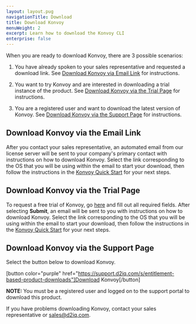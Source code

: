 ```yaml
---
layout: layout.pug
navigationTitle: Download
title: Download Konvoy
menuWeight: 2
excerpt: Learn how to download the Konvoy CLI
enterprise: false
---
```


<!-- markdownlint-disable MD034 -->

When you are ready to download Konvoy, there are 3 possible scenarios:

1.  You have already spoken to your sales representative and requested a download link. See [Download Konvoy via Email Link](#download-konvoy-via-the-email-link) for instructions.

1.  You want to try Konvoy and are interested in downloading a trial instance of the product. See [Download Konvoy via the Trial Page](#download-konvoy-via-the-trial-page) for instructions.

1.  You are a registered user and want to download the latest version of Konvoy. See [Download Konvoy via the Support Page](#download-konvoy-via-the-support-page) for instructions.

## Download Konvoy via the Email Link

After you contact your sales representative, an automated email from our license server will be sent to your company's primary contact with instructions on how to download Konvoy. Select the link corresponding to the OS that you will be using within the email to start your download, then follow the instructions in the [Konvoy Quick Start](../quick-start/) for your next steps.

## Download Konvoy via the Trial Page

To request a free trial of Konvoy, go [here](https://d2iq.com/products/konvoy#request-free-trial) and fill out all required fields. After selecting **Submit**, an email will be sent to you with instructions on how to download Konvoy. Select the link corresponding to the OS that you will be using within the email to start your download, then follow the instructions in the [Konvoy Quick Start](../quick-start/) for your next steps.

## Download Konvoy via the Support Page

Select the button below to download Konvoy.

[button color="purple" href="https://support.d2iq.com/s/entitlement-based-product-downloads"]Download Konvoy[/button]

<p class="message--note"><strong>NOTE: </strong>You must be a registered user and logged on to the support portal to download this product.

If you have problems downloading Konvoy, contact your sales representative or <a href="mailto:sales@d2iq.com">sales@d2iq.com</a>.</p>
